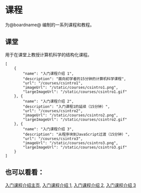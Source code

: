 # 课程

为@boardname@ 编制的一系列课程和教程。

## 课堂

用于在课堂上教授计算机科学的结构化课程。

```codecard
[
    {
        "name": "入门课程介绍 1",
        "description": "面向初学者的15分钟的计算机科学课程",
        "url": "/courses/csintro1",
        "imageUrl": "/static/courses/csintro1.png",
        "largeImageUrl": "/static/courses/csintro1.gif"
    }, {
        "name": "入门课程介绍 2",
        "description": "入门课程1的延续（15分钟）",
        "url": "/courses/csintro2",
        "imageUrl": "/static/courses/csintro2.png",
        "largeImageUrl": "/static/courses/csintro2.gif"
    }, {
        "name": "入门课程介绍 3",
        "description": "从程序块到JavaScript过渡（15分钟）",
        "url": "/courses/csintro3",
        "imageUrl": "/static/courses/csintro3.png",
        "largeImageUrl": "/static/courses/csintro3.gif"
    }
]
```

## 也可以看看：

[入门课程介绍主页](/courses/csintro), [入门课程介绍 1](/courses/csintro1), [入门课程介绍 2](/courses/csintro2), [入门课程介绍 3](/courses/csintro3)
